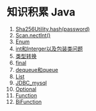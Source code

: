 # 知识积累 Java

1. [Sha256Utility.hash(password)](Sha256Utility.hash(password).md)
2. [Scan.nectInt()](scan.nextInt().md)
3. [Enum](Enum.md)
4. [int和Interger以及包装类问题](int和Interger以及包装类问题.md)
5. [类型转换](类型转换.md)
6. [final](final.md)
7. [dequeue和queue](deque%E5%92%8Cqueue.md)
8. [List](List.md)
9. [JDBC_mysql](JDBC_mysql.md)
10. [Optional](Optional.md)
11. [Function](Function.md)
12. [BiFunction](BiFuction.md)